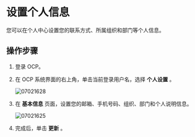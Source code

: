 # 设置个人信息

您可以在个人中心设置您的联系方式、所属组织和部门等个人信息。

## 操作步骤

1. 登录 OCP。

2. 在 OCP 系统界面的右上角，单击当前登录用户名，选择 **个人设置** 。

   ![07021628](https://help-static-aliyun-doc.aliyuncs.com/assets/img/zh-CN/8993455261/p291078.png)

3. 在 **基本信息** 页面，设置您的邮箱、手机号码、组织、部门和个人说明信息。

   ![07021625](https://help-static-aliyun-doc.aliyuncs.com/assets/img/zh-CN/8993455261/p291075.png)

4. 完成后，单击 **更新** 。
